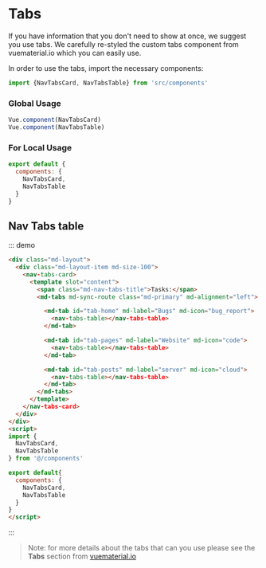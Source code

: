 # Tabs

If you have information that you don't need to show at once, we suggest you use tabs. We carefully re-styled the custom tabs component from vuematerial.io which you can easily use.

In order to use the tabs, import the necessary components:

```js
import {NavTabsCard, NavTabsTable} from 'src/components'
```

### Global Usage

```js
Vue.component(NavTabsCard)
Vue.component(NavTabsTable)
```
### For Local Usage

```js
export default {
  components: {
    NavTabsCard,
    NavTabsTable
  }
}

```

## Nav Tabs table

::: demo
```html
<div class="md-layout">
  <div class="md-layout-item md-size-100">
    <nav-tabs-card>
      <template slot="content">
        <span class="md-nav-tabs-title">Tasks:</span>
        <md-tabs md-sync-route class="md-primary" md-alignment="left">

          <md-tab id="tab-home" md-label="Bugs" md-icon="bug_report">
            <nav-tabs-table></nav-tabs-table>
          </md-tab>

          <md-tab id="tab-pages" md-label="Website" md-icon="code">
            <nav-tabs-table></nav-tabs-table>
          </md-tab>

          <md-tab id="tab-posts" md-label="server" md-icon="cloud">
            <nav-tabs-table></nav-tabs-table>
          </md-tab>
        </md-tabs>
      </template>
    </nav-tabs-card>
  </div>
</div>
<script>
import {
  NavTabsCard,
  NavTabsTable
} from '@/components'

export default{
  components: {
    NavTabsCard,
    NavTabsTable
  }
}
</script>
```
:::

> Note: for more details about the tabs that can you use please see the **Tabs** section from [vuematerial.io](https://vuematerial.io/components/tabs/)
